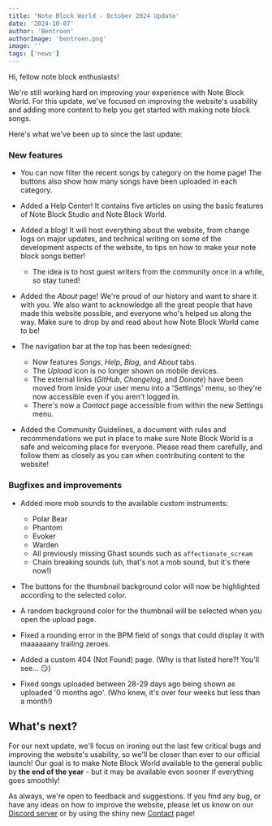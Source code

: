 ```yaml
---
title: 'Note Block World - October 2024 Update'
date: '2024-10-07'
author: 'Bentroen'
authorImage: 'bentroen.png'
image: ''
tags: ['news']
---
```


Hi, fellow note block enthusiasts!

We're still working hard on improving your experience with Note Block World. For this update, we've focused on improving the website's usability and adding more content to help you get started with making note block songs.

Here's what we've been up to since the last update:

### New features

- You can now filter the recent songs by category on the home page! The buttons also show how many songs have been uploaded in each category.
- Added a Help Center! It contains five articles on using the basic features of Note Block Studio and Note Block World.
- Added a blog! It will host everything about the website, from change logs on major updates, and technical writing on some of the development aspects of the website, to tips on how to make your note block songs better!
  - The idea is to host guest writers from the community once in a while, so stay tuned!
- Added the _About_ page! We're proud of our history and want to share it with you. We also want to acknowledge all the great people that have made this website possible, and everyone who's helped us along the way. Make sure to drop by and read about how Note Block World came to be!
- The navigation bar at the top has been redesigned:

  - Now features _Songs_, _Help_, _Blog_, and _About_ tabs.
  - The _Upload_ icon is no longer shown on mobile devices.
  - The external links (_GitHub_, _Changelog_, and _Donate_) have been moved from inside your user menu into a 'Settings' menu, so they're now accessible even if you aren't logged in.
  - There's now a _Contact_ page accessible from within the new Settings menu.

- Added the Community Guidelines, a document with rules and recommendations we put in place to make sure Note Block World is a safe and welcoming place for everyone. Please read them carefully, and follow them as closely as you can when contributing content to the website!

### Bugfixes and improvements

- Added more mob sounds to the available custom instruments:

  - Polar Bear
  - Phantom
  - Evoker
  - Warden
  - All previously missing Ghast sounds such as `affectionate_scream`
  - Chain breaking sounds (uh, that's not a mob sound, but it's there now!)

- The buttons for the thumbnail background color will now be highlighted according to the selected color.
- A random background color for the thumbnail will be selected when you open the upload page.
- Fixed a rounding error in the BPM field of songs that could display it with maaaaaany trailing zeroes.
- Added a custom 404 (Not Found) page. (Why is that listed here?! You'll see... 😏)
- Fixed songs uploaded between 28-29 days ago being shown as uploaded '0 months ago'. (Who knew, it's over four weeks but less than a month!)

## What's next?

For our next update, we'll focus on ironing out the last few critical bugs and improving the website's usability, so we'll be closer than ever to our official launch! Our goal is to make Note Block World available to the general public by **the end of the year** - but it may be available even sooner if everything goes smoothly!

As always, we're open to feedback and suggestions. If you find any bug, or have any ideas on how to improve the website, please let us know on our [Discord server](https://discord.gg/8Y3v4bJ) or by using the shiny new [Contact](/contact) page!
